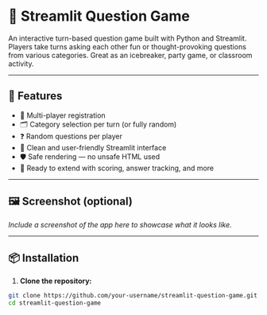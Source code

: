# 🎲 Streamlit Question Game

An interactive turn-based question game built with Python and Streamlit. Players take turns asking each other fun or thought-provoking questions from various categories. Great as an icebreaker, party game, or classroom activity.

---

## 🚀 Features

- 👥 Multi-player registration
- 🗂️ Category selection per turn (or fully random)
- ❓ Random questions per player
- 🎨 Clean and user-friendly Streamlit interface
- 🛡️ Safe rendering — no unsafe HTML used
- 🔧 Ready to extend with scoring, answer tracking, and more

---

## 🖼️ Screenshot (optional)

_Include a screenshot of the app here to showcase what it looks like._

---

## 📦 Installation

1. **Clone the repository:**

```bash
git clone https://github.com/your-username/streamlit-question-game.git
cd streamlit-question-game
